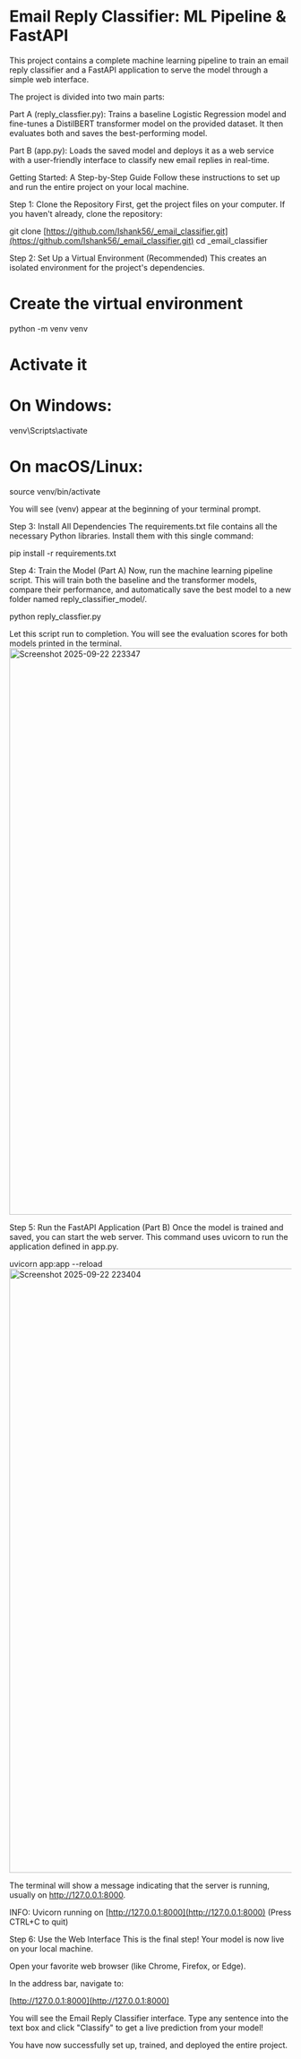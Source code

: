 # Email Reply Classifier: ML Pipeline & FastAPI
This project contains a complete machine learning pipeline to train an email reply classifier and a FastAPI application to serve the model through a simple web interface.

The project is divided into two main parts:

Part A (reply_classfier.py): Trains a baseline Logistic Regression model and fine-tunes a DistilBERT transformer model on the provided dataset. It then evaluates both and saves the best-performing model.

Part B (app.py): Loads the saved model and deploys it as a web service with a user-friendly interface to classify new email replies in real-time.

Getting Started: A Step-by-Step Guide
Follow these instructions to set up and run the entire project on your local machine.

Step 1: Clone the Repository
First, get the project files on your computer. If you haven't already, clone the repository:

git clone [https://github.com/Ishank56/_email_classifier.git](https://github.com/Ishank56/_email_classifier.git)
cd _email_classifier

Step 2: Set Up a Virtual Environment (Recommended)
This creates an isolated environment for the project's dependencies.

# Create the virtual environment
python -m venv venv

# Activate it
# On Windows:
venv\Scripts\activate
# On macOS/Linux:
source venv/bin/activate

You will see (venv) appear at the beginning of your terminal prompt.

Step 3: Install All Dependencies
The requirements.txt file contains all the necessary Python libraries. Install them with this single command:

pip install -r requirements.txt

Step 4: Train the Model (Part A)
Now, run the machine learning pipeline script. This will train both the baseline and the transformer models, compare their performance, and automatically save the best model to a new folder named reply_classifier_model/.

python reply_classfier.py

Let this script run to completion. You will see the evaluation scores for both models printed in the terminal.
<img width="1919" height="1012" alt="Screenshot 2025-09-22 223347" src="https://github.com/user-attachments/assets/6e11f583-f421-442c-97a9-11c62e6ae6d1" />


Step 5: Run the FastAPI Application (Part B)
Once the model is trained and saved, you can start the web server. This command uses uvicorn to run the application defined in app.py.

uvicorn app:app --reload
<img width="1919" height="1079" alt="Screenshot 2025-09-22 223404" src="https://github.com/user-attachments/assets/347b89fd-4686-48a2-beb9-0f09388210c8" />



The terminal will show a message indicating that the server is running, usually on http://127.0.0.1:8000.

INFO:     Uvicorn running on [http://127.0.0.1:8000](http://127.0.0.1:8000) (Press CTRL+C to quit)

Step 6: Use the Web Interface
This is the final step! Your model is now live on your local machine.

Open your favorite web browser (like Chrome, Firefox, or Edge).

In the address bar, navigate to:

[http://127.0.0.1:8000](http://127.0.0.1:8000)

You will see the Email Reply Classifier interface. Type any sentence into the text box and click "Classify" to get a live prediction from your model!

You have now successfully set up, trained, and deployed the entire project.
